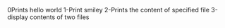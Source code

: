 0Prints hello world
1-Print smiley
2-Prints the content of specified file
3-display contents of two files
